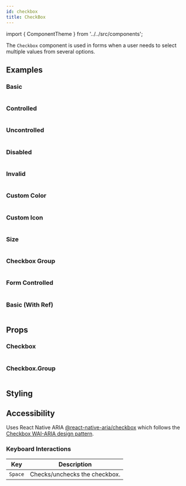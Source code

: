 ```yaml
---
id: checkbox
title: CheckBox
---
```


import { ComponentTheme } from '../../src/components';

The `Checkbox` component is used in forms when a user needs to select multiple values from several options.

## Examples

### Basic

```ComponentSnackPlayer path=primitives,Checkbox,basic.tsx

```

### Controlled

```ComponentSnackPlayer path=primitives,Checkbox,controlledCheckbox.tsx

```

### Uncontrolled

```ComponentSnackPlayer path=primitives,Checkbox,uncontrolledCheckbox.tsx

```

### Disabled

```ComponentSnackPlayer path=primitives,Checkbox,disabled.tsx

```

### Invalid

```ComponentSnackPlayer path=primitives,Checkbox,invalid.tsx

```

### Custom Color

```ComponentSnackPlayer path=primitives,Checkbox,customColor.tsx

```

### Custom Icon

```ComponentSnackPlayer path=primitives,Checkbox,customIcon.tsx

```

### Size

```ComponentSnackPlayer path=primitives,Checkbox,size.tsx

```

### Checkbox Group

```ComponentSnackPlayer path=primitives,Checkbox,checkboxGroup.tsx

```

### Form Controlled

```ComponentSnackPlayer path=primitives,Checkbox,FormControlled.tsx

```

### Basic (With Ref)

```ComponentSnackPlayer path=primitives,Checkbox,withRef.tsx

```

## Props

### Checkbox

```ComponentPropTable path=primitives,Checkbox,Checkbox.tsx

```

### Checkbox.Group

```ComponentPropTable path=primitives,Checkbox,CheckboxGroup.tsx

```

## Styling

<ComponentTheme name="checkbox" />

## Accessibility

Uses React Native ARIA [@react-native-aria/checkbox](https://react-native-aria.geekyants.com/docs/useCheckbox) which follows the [Checkbox WAI-ARIA design pattern](https://www.w3.org/WAI/ARIA/apg/#checkbox).

### Keyboard Interactions

| Key     | Description                   |
| ------- | ----------------------------- |
| `Space` | Checks/unchecks the checkbox. |
